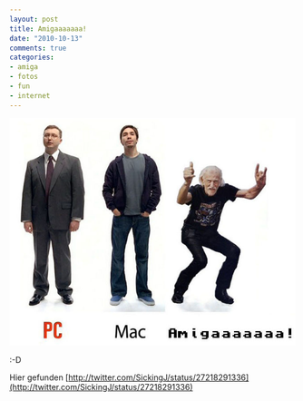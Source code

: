 ```yaml
--- 
layout: post
title: Amigaaaaaaa!
date: "2010-10-13"
comments: true
categories: 
- amiga
- fotos
- fun
- internet
---
```

![](/static/wpdata/2010/12/vlbar-scaled1000.jpg)

:-D

Hier gefunden [http://twitter.com/SickingJ/status/27218291336](http://twitter.com/SickingJ/status/27218291336)
